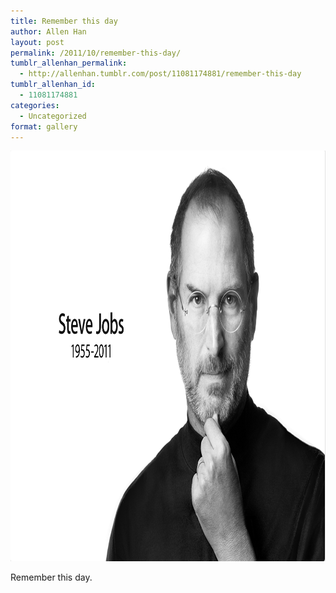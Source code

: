 ```yaml
---
title: Remember this day
author: Allen Han
layout: post
permalink: /2011/10/remember-this-day/
tumblr_allenhan_permalink:
  - http://allenhan.tumblr.com/post/11081174881/remember-this-day
tumblr_allenhan_id:
  - 11081174881
categories:
  - Uncategorized
format: gallery
---
```

[<img class="alignnone size-full wp-image-526" alt="tumblr_lsmce7yA3Q1qzkacto1_" src="/images/uploads/2013/03/tumblr_lsmce7yA3Q1qzkacto1_.png" width="982" height="657" />][1]

Remember this day.

 [1]: /images/uploads/2013/03/tumblr_lsmce7yA3Q1qzkacto1_.png
